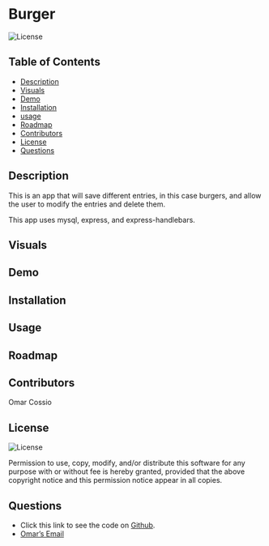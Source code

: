 # Burger

![License](https://img.shields.io/badge/license-ISC-green)

## Table of Contents
* [Description](#description)
* [Visuals](#visuals)
* [Demo](#demo)
* [Installation](#installation)
* [usage](#usage)
* [Roadmap](#roadmap)
* [Contributors](#contributor)
* [License](#license)
* [Questions](#question)


## Description
This is an app that will save different entries, in this case burgers, and allow the user to modify the entries and delete them. 

This app uses mysql, express, and express-handlebars. 

## Visuals


## Demo


## Installation 


## Usage 


## Roadmap


## Contributors
Omar Cossio

## License
![License](https://img.shields.io/badge/license-ISC-green)

Permission to use, copy, modify, and/or distribute this software for any purpose with or without fee is hereby granted, provided that the above copyright notice and this permission notice appear in all copies.

## Questions
* Click this link to see the code on [Github](https://github.com/omarcossio/burger).
* [Omar’s Email](mailto:omar119mce@gmail.com)

